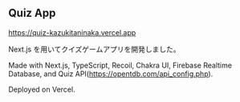 ## Quiz App

https://quiz-kazukitaninaka.vercel.app

Next.js を用いてクイズゲームアプリを開発しました。

Made with Next.js, TypeScript, Recoil, Chakra UI, Firebase Realtime Database, and Quiz API(https://opentdb.com/api_config.php).

Deployed on Vercel.
